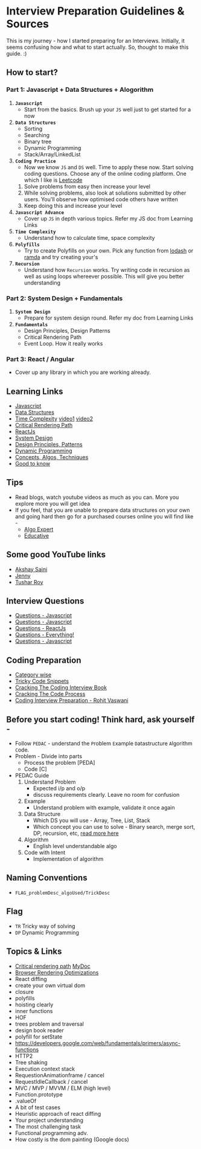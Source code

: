 # Interview Preparation Guidelines & Sources
This is my journey - how I started preparing for an Interviews. Initially, it seems confusing how and what to start actually. So, thought to make this guide. :) <br>

## How to start?
### Part 1: Javascript + Data Structures + Alogorithm
1. **`Javascript`**
    - Start from the basics. Brush up your `JS` well just to get started for a now
2. **`Data Structures`**
    - Sorting
    - Searching
    - Binary tree
    - Dynamic Programming
    - Stack/Array/LinkedList
3. **`Coding Practice`**
    - Now we know `JS` and `DS` well. Time to apply these now. Start solving coding questions. Choose any of the online coding platform. One which I like is [Leetcode](https://leetcode.com) 
    1. Solve problems from easy then increase your level
    2. While solving problems, also look at solutions submitted by other users. You'll observe how optimised code others have written
    3. Keep doing this and increase your level
4. **`Javascript Advance`**
    - Cover up `JS` in depth various topics. Refer my JS doc from Learning Links
5. **`Time Complexity`**
    - Understand how to calculate time, space complexity
6. **`Polyfills`**
    - Try to create Polyfills on your own. Pick any function from [lodash](https://lodash.com/docs) or [ramda](https://ramdajs.com) and try creating your's
7. **`Recursion`**
    - Understand how `Recursion` works. Try writing code in recursion as well as using loops whereever possible.  This will give you better understanding

### Part 2: System Design + Fundamentals
1. **`System Design`**
    - Prepare for system design round. Refer my doc from Learning Links
2. **`Fundamentals`**
    - Design Principles, Design Patterns
    - Critical Rendering Path
    - Event Loop. How it really works

### Part 3: React / Angular
- Cover up any library in which you are working already.

## Learning Links
- [Javascript](https://docs.google.com/document/d/1bTFwe772NttrS0oRj_68FJun0y_KO8OwW9ttJK7w93g/edit#heading=h.ho7ocfa0ovxj)
- [Data Structures](https://docs.google.com/document/d/18J9M1XkNqM3YX4zVkU-Qxk8wAqTC-481yq7WKtZFDvM/edit#heading=h.f2myxhcqowh8)
- [Time Complexity](https://docs.google.com/document/d/1Jqpfxs9GqeqcltwRdPsdDpoOWMxc5PWSpIgKJhsJpew/edit?usp=sharing) [video1](https://www.youtube.com/watch?v=9TlHvipP5yA) [video2](https://www.youtube.com/watch?v=9SgLBjXqwd4&t=301s)
- [Critical Rendering Path](https://docs.google.com/document/d/1CHoBBb9c-Ani0PK_SG3N0rsEv8b3IGeePmHZKsCuk-Y/edit?usp=sharing)
- [ReactJs](https://docs.google.com/document/d/1cGWKGRDYCKwDP7oqLpNKP8cv1Al4Tj1-naz-hVpgosk/edit?usp=sharing)
- [System Design](https://docs.google.com/document/d/1bG1pBxhkSG3FHuBopj5oKmQpQaQDgNnGg52EOLvdiQU/edit?usp=sharing)
- [Design Principles, Patterns](https://docs.google.com/document/d/1-KKrTrtVP5z9RqWbz2Z63uSDpEdXWSz2mUPERoD1uys/edit#)
- [Dynamic Programming](https://www.youtube.com/watch?v=lVR2u9lsxl8&list=PLdo5W4Nhv31aBrJE1WS4MR9LRfbmZrAQu&index=1)
- [Concepts, Algos, Techniques](https://github.com/nitin-jotwani/interview-preparation/blob/master/concepts.md)
- [Good to know](https://github.com/nitin-jotwani/interview-preparation/blob/master/goodToKnow.md)

## Tips
- Read blogs, watch youtube videos as much as you can. More you explore more you will get idea
- If you feel, that you are unable to prepare data structures on your own and going hard then go for a purchased courses online you will find like -
    - [Algo Expert](https://www.algoexpert.io/product)
    - [Educative](https://www.educative.io/)
    
## Some good YouTube links
- [Akshay Saini](https://www.youtube.com/channel/UC3N9i_KvKZYP4F84FPIzgPQ/featured)
- [Jenny](https://www.youtube.com/c/JennyslecturesCSITNETJRF/playlists)
- [Tushar Roy](https://www.youtube.com/channel/UCZLJf_R2sWyUtXSKiKlyvAw)

## Interview Questions
- [Questions - Javascript](https://github.com/yangshun/front-end-interview-handbook/blob/master/questions/javascript-questions.md)
- [Questions - Javascript](https://github.com/sudheerj/javascript-interview-questions)
- [Questions - ReactJs](https://github.com/sudheerj/reactjs-interview-questions)
- [Questions - Everything!](https://github.com/rohan-paul/Awesome-JavaScript-Interviews)
- [Questions - Javascript](https://github.com/rohan-paul/wtfjs)

## Coding Preparation
- [Category wise](https://github.com/nitin-jotwani/interview-preparation/tree/master/Problems/Categories)
- [Tricky Code Snippets](https://github.com/nitin-jotwani/interview-preparation/tree/master/Problems/trickyCodeSnippets)
- [Cracking The Coding Interview Book](https://drive.google.com/file/d/1ATfuhzCW73zl3CL5kL3xp5PEq_lAip9f/view?usp=sharing)
- [Cracking The Code Process](https://drive.google.com/file/d/1wuVRhzlO8owvii_hzUZbvb7nRP_C2QMA/view?usp=sharing)
- [Coding Interview Preparation - Rohit Vaswani](https://github.com/rohit-vaswani/coding-interview-preparation)

## Before you start coding! Think hard, ask yourself -
- Follow `PEDAC` - understand the `P`roblem `E`xample `D`atastructure `A`lgorithm `C`ode.
- Problem - Divide into parts
    - Process the problem [PEDA]
    - Code [C]
- PEDAC Guide
    1. Understand Problem
        - Expected i/p and o/p
        - discuss requirements clearly. Leave no room for confusion
    2. Example
        - Understand problem with example, validate it once again
    3. Data Structure
        - Which DS you will use - Array, Tree, List, Stack
        - Which concept you can use to solve - Binary search, merge sort, DP, recursion, etc, [read more here](https://github.com/nitin-jotwani/interview-preparation/blob/master/concepts.md)
    4. Algorithm
        - English level understandable algo
    5. Code with Intent
        - Implementation of algorithm

## Naming Conventions
- `FLAG_problemDesc_algoUsed/TrickDesc`

## Flag
- `TR` Tricky way of solving
- `DP` Dynamic Programming

## Topics & Links
- [Critical rendering path](https://developers.google.com/web/fundamentals/performance/critical-rendering-path/) [MyDoc](https://docs.google.com/document/d/1CHoBBb9c-Ani0PK_SG3N0rsEv8b3IGeePmHZKsCuk-Y/edit?usp=sharing)
- [Browser Rendering Optimizations](https://developers.google.com/web/fundamentals/performance/rendering/)
- React diffing
- create your own virtual dom
- closure
- polyfills
- hoisting clearly
- inner functions
- HOF
- trees problem and traversal
- design book reader
- polyfill for setState
- https://developers.google.com/web/fundamentals/primers/async-functions
- HTTP2
- Tree shaking
- Execution context stack
- RequestionAnimationframe / cancel
- RequestIdleCallback / cancel
- MVC / MVP / MVVM / ELM (high level)
- Function.prototype
- .valueOf
- A bit of test cases
- Heuristic approach of react diffing
- Your project understanding
- The most challenging task
- Functional programming adv.
- How costly is the dom painting (Google docs)
